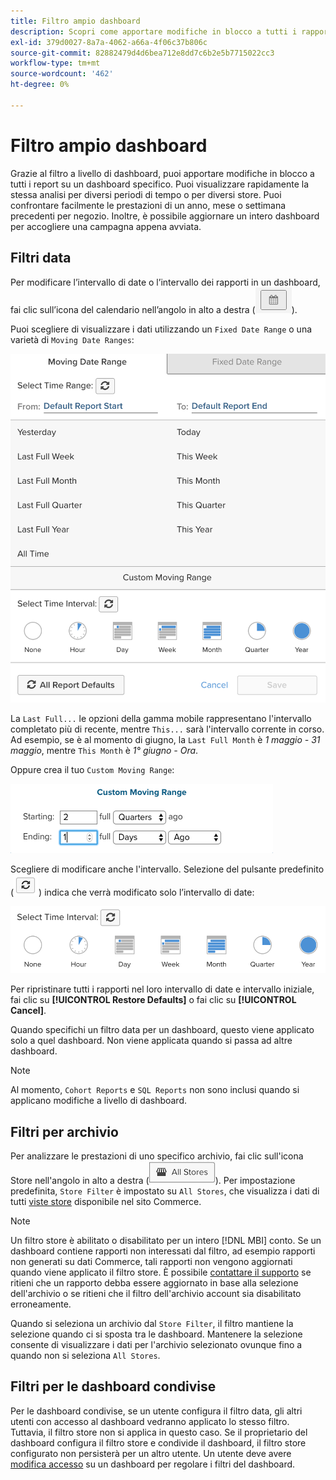 ```yaml
---
title: Filtro ampio dashboard
description: Scopri come apportare modifiche in blocco a tutti i rapporti su un dashboard specifico.
exl-id: 379d0027-8a7a-4062-a66a-4f06c37b806c
source-git-commit: 82882479d4d6bea712e8dd7c6b2e5b7715022cc3
workflow-type: tm+mt
source-wordcount: '462'
ht-degree: 0%

---
```


# Filtro ampio dashboard

Grazie al filtro a livello di dashboard, puoi apportare modifiche in blocco a tutti i report su un dashboard specifico. Puoi visualizzare rapidamente la stessa analisi per diversi periodi di tempo o per diversi store. Puoi confrontare facilmente le prestazioni di un anno, mese o settimana precedenti per negozio. Inoltre, è possibile aggiornare un intero dashboard per accogliere una campagna appena avviata.

## Filtri data

Per modificare l’intervallo di date o l’intervallo dei rapporti in un dashboard, fai clic sull’icona del calendario nell’angolo in alto a destra (![calendario](../../assets/calendar-button.png)).

Puoi scegliere di visualizzare i dati utilizzando un `Fixed Date Range` o una varietà di `Moving Date Ranges`:

![spostamento di intervalli di date](../../assets/moving_date_ranges.png)

La `Last Full...` le opzioni della gamma mobile rappresentano l&#39;intervallo completato più di recente, mentre `This...` sarà l&#39;intervallo corrente in corso. Ad esempio, se è al momento di giugno, la `Last Full Month` è _1 maggio - 31 maggio_, mentre `This Month` è _1° giugno - Ora_.

Oppure crea il tuo `Custom Moving Range`\:

![campo mobile personalizzato](../../assets/custom-moving-range.png)

Scegliere di modificare anche l&#39;intervallo. Selezione del pulsante predefinito (![intervallo di tempo predefinito](../../assets/time_interval_default.png)) indica che verrà modificato solo l’intervallo di date:

![intervallo di tempo](../../assets/time_interval.png)

Per ripristinare tutti i rapporti nel loro intervallo di date e intervallo iniziale, fai clic su **[!UICONTROL Restore Defaults]** o fai clic su **[!UICONTROL Cancel]**.

Quando specifichi un filtro data per un dashboard, questo viene applicato solo a quel dashboard. Non viene applicata quando si passa ad altre dashboard.

>[!NOTE]
>
>Al momento, `Cohort Reports` e `SQL Reports` non sono inclusi quando si applicano modifiche a livello di dashboard.

## Filtri per archivio

Per analizzare le prestazioni di uno specifico archivio, fai clic sull&#39;icona Store nell&#39;angolo in alto a destra (![Filtro store](../../assets/store-filter.png)). Per impostazione predefinita, `Store Filter` è impostato su `All Stores`, che visualizza i dati di tutti [viste store](https://experienceleague.adobe.com/docs/commerce-admin/stores-sales/site-store/store-views.html) disponibile nel sito Commerce.

>[!NOTE]
>
>Un filtro store è abilitato o disabilitato per un intero [!DNL MBI] conto. Se un dashboard contiene rapporti non interessati dal filtro, ad esempio rapporti non generati su dati Commerce, tali rapporti non vengono aggiornati quando viene applicato il filtro store. È possibile [contattare il supporto](../../guide-overview.md) se ritieni che un rapporto debba essere aggiornato in base alla selezione dell&#39;archivio o se ritieni che il filtro dell&#39;archivio account sia disabilitato erroneamente.

Quando si seleziona un archivio dal `Store Filter`, il filtro mantiene la selezione quando ci si sposta tra le dashboard. Mantenere la selezione consente di visualizzare i dati per l&#39;archivio selezionato ovunque fino a quando non si seleziona `All Stores`.

## Filtri per le dashboard condivise

Per le dashboard condivise, se un utente configura il filtro data, gli altri utenti con accesso al dashboard vedranno applicato lo stesso filtro. Tuttavia, il filtro store non si applica in questo caso. Se il proprietario del dashboard configura il filtro store e condivide il dashboard, il filtro store configurato non persisterà per un altro utente. Un utente deve avere [modifica accesso](../../data-user/dashboards/share-dashboard-with-users.md) su un dashboard per regolare i filtri del dashboard.
